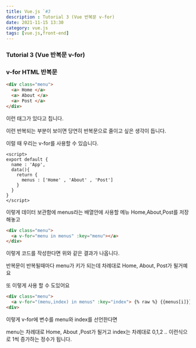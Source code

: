 ```yaml
---
title: Vue.js `#3
description : Tutorial 3 (Vue 반복문 v-for)
date: 2021-11-15 13:30
category: vue.js
tags: [vue.js,front-end]
---
```


### Tutorial 3 (Vue 반복문 v-for)

### v-for HTML 반복문

```html
<div class="menu">
  <a> Home </a>
  <a> About </a>
  <a> Post </a>
</div>
```

이런 태그가 있다고 칩니다.

이런 반복되는 부분이 보이면 당연히 반복문으로 줄이고 싶은 생각이 듭니다.

이럴 때 우리는 v-for를 사용할 수 있습니다.

```vue
<script>
export default {
  name : 'App',
  data(){
    return {
      menus : ['Home' , 'About' , 'Post']
    }
  }
}
</script>
```

이렇게 데이터 보관함에 menus라는 배열안에 사용할 메뉴 Home,About,Post를 저장해놓고

```html
<div class="menu">
  <a v-for="menu in menus" :key="menu"></a>
</div>
```

이렇게 코드를 작성한다면 위와 같은 결과가 나옵니다.

반복문이 반복될때마다 menu가 키가 되는데 차례대로 Home, About, Post가 될거예요

 또 이렇게 사용 할 수 도있어요

 ```html
<div class="menu">
   <a v-for="(menu,index) in menus" :key="index"> {% raw %} {{menus[i]}} {% endraw %}  </a>
<div>
 ```

 이렇게 v-for에 변수를 menu와 index를 선언한다면

 menu는 차례대로 Home, About ,Post가 될거고
 index는 차례대로 0,1,2 .. 이런식으로 1씩 증가하는 정수가 됩니다.